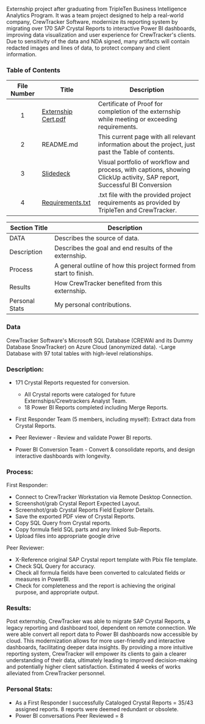 Externship project after graduating from TripleTen Business Intelligence Analytics Program. It was a team project designed to help a real-world company, CrewTracker Software, modernize its reporting system by migrating over 170 SAP Crystal Reports to interactive Power BI dashboards, improving data visualization and user experience for CrewTracker's clients. Due to sensitivity of the data and NDA signed, many artifacts will contain redacted images and lines of data, to protect company and client information.

### Table of Contents
| File Number | Title | Description |
| :-----------: | ----------- |----------- |
| 1 | [Externship Cert.pdf](https://drive.google.com/file/d/15_s01TsxIJxpmvOE-WSa_j7XnXoUS0Vu/view?usp=sharing) | Certificate of Proof for completion of the externship while meeting or exceeding requirements. |
| 2 | README.md | This current page with all relevant information about the project, just past the Table of contents. |
| 3 | [Slidedeck](https://drive.google.com/file/d/1DntVSDzeo581_aFsiMkJeEz-kLBNZO4Y/view?usp=sharing) | Visual portfolio of workflow and process, with captions, showing ClickUp activity, SAP report, Successful BI Conversion |
| 4 | [Requirements.txt](https://github.com/LeeRIII/Data_projects_TripleTen/blob/main/CrewTracker/Requirements.txt) | .txt file with the provided project requirements as provided by TripleTen and CrewTracker. |

| Section Title | Description |
| ----------- |----------- |
| DATA | Describes the source of data. |
| Description | Describes the goal and end results of the externship. |
| Process | A general outline of how this project formed from start to finish. |
| Results | How CrewTracker benefited from this externship. |
| Personal Stats | My personal contributions. |

### Data
CrewTracker Software's Microsoft SQL Database (CREWAI and its Dummy Database SnowTracker) on Azure Cloud (anonymized data).
-Large Database with 97 total tables with high-level relationships.

### Description:
- 171 Crystal Reports requested for conversion.
    - All Crystal reports were cataloged for future Externships/Crewtrackers Analyst Team.
    - 18 Power BI Reports completed including Merge Reports.
      
- First Responder Team (5 members, including myself): Extract data from Crystal Reports.
- Peer Reviewer - Review and validate Power BI reports.
- Power BI Conversion Team - Convert & consolidate reports, and design interactive dashboards with longevity.

### Process:
First Responder:
- Connect to CrewTracker Workstation via Remote Desktop Connection.
- Screenshot/grab Crystal Report Expected Layout.
- Screenshot/grab Crystal Reports Field Explorer Details.
- Save the exported PDF view of Crystal Reports.
- Copy SQL Query from Crystal reports.
- Copy formula field SQL parts and any linked Sub-Reports.
- Upload files into appropriate google drive

Peer Reviewer:
- X-Reference original SAP Crystal report template with Pbix file template.
- Check SQL Query for accuracy.  
- Check all formula fields have been converted to calculated fields or measures in PowerBI. 
- Check for completeness and the report is achieving the original purpose, and appropriate output.

### Results:
Post externship, CrewTracker was able to migrate SAP Crystal Reports, a legacy reporting and dashboard tool, dependent on remote connection. We were able convert all report data to Power BI dashboards now accessible by cloud. This modernization allows for more user-friendly and interactive dashboards, facilitating deeper data insights. By providing a more intuitive reporting system, CrewTracker will empower its clients to gain a clearer understanding of their data, ultimately leading to improved decision-making and potentially higher client satisfaction.
Estimated 4 weeks of works alleviated from CrewTracker personnel. 

### Personal Stats:
- As a First Responder I successfully Cataloged Crystal Reports = 35/43 assigned reports. 8 reports were deemed redundant or obsolete. 
- Power BI conversations Peer Reviewed = 8

